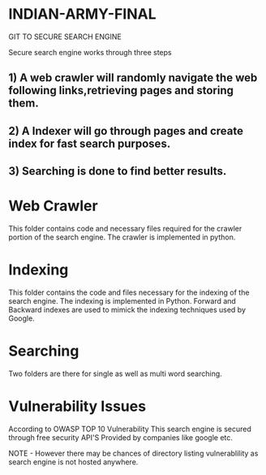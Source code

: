 # INDIAN-ARMY-FINAL
GIT TO SECURE SEARCH ENGINE

Secure search engine works through three steps

## 1) A web crawler will randomly navigate the web following links,retrieving pages and storing them.
## 2) A Indexer will go through pages and create index for fast search purposes.
## 3) Searching is done to find better results.



# Web Crawler

This folder contains code and necessary files required for the crawler portion of the search engine. 
The crawler is implemented in python. 

# Indexing 

This folder contains the code and files necessary for the indexing of the search engine. 
The indexing is implemented in Python. Forward and Backward indexes are used to mimick the indexing techniques used by Google.

# Searching

Two folders are there for single as well as multi word searching.

# Vulnerability Issues

According to OWASP TOP 10 Vulnerability This search engine is secured through free security API'S Provided by companies like google etc.

NOTE - However there may be chances of directory listing vulnerablility as search engine is not hosted anywhere.



